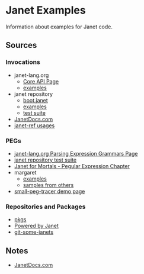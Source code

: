 # Janet Examples

Information about examples for Janet code.

## Sources

### Invocations

* janet-lang.org
  * [Core API Page](https://janet-lang.org/api/index.html)
  * [examples](https://github.com/janet-lang/janet-lang.org/tree/master/examples)
* janet repository
  * [boot.janet](https://github.com/janet-lang/janet/blob/master/src/boot/boot.janet)
  * [examples](https://github.com/janet-lang/janet/tree/master/examples)
  * [test suite](https://github.com/janet-lang/janet/tree/master/test)
* [JanetDocs.com](https://janetdocs.com)
* [janet-ref
  usages](https://github.com/sogaiu/janet-ref/tree/master/janet-ref/usages)

### PEGs

* [janet-lang.org Parsing Expression Grammars
  Page](https://janet-lang.org/docs/peg.html)
* [janet repository test
  suite](https://github.com/janet-lang/janet/blob/master/test/suite-peg.janet)
* [Janet for Mortals - Pegular Expression
  Chapter](https://janet.guide/pegular-expressions/)
* margaret
  * [examples](https://github.com/sogaiu/margaret/tree/master/examples)
  * [samples from
    others](https://github.com/sogaiu/margaret/tree/master/samples/pegs)
* [small-peg-tracer demo page](https://sogaiu.github.io/spt/)

### Repositories and Packages

* [pkgs](https://github.com/janet-lang/pkgs/)
* [Powered by
  Janet](https://goto-engineering.github.io/powered-by-janet/)
* [git-some-janets](https://github.com/sogaiu/git-some-janets/blob/master/git-some-janets.janet)

## Notes

* [JanetDocs.com](doc/janetdocs.md)

